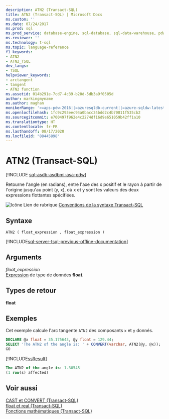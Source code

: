 ```yaml
---
description: ATN2 (Transact-SQL)
title: ATN2 (Transact-SQL) | Microsoft Docs
ms.custom: ''
ms.date: 07/24/2017
ms.prod: sql
ms.prod_service: database-engine, sql-database, sql-data-warehouse, pdw
ms.reviewer: ''
ms.technology: t-sql
ms.topic: language-reference
f1_keywords:
- ATN2
- ATN2_TSQL
dev_langs:
- TSQL
helpviewer_keywords:
- arctangent
- tangent
- ATN2 function
ms.assetid: 014b291e-7cd7-4c39-b20d-5db3a9f0505d
author: markingmyname
ms.author: maghan
monikerRange: '>=aps-pdw-2016||=azuresqldb-current||=azure-sqldw-latest||>=sql-server-2016||=sqlallproducts-allversions||>=sql-server-linux-2017||=azuresqldb-mi-current'
ms.openlocfilehash: 1fc9c293eec94a0bacc24bdd2c4b70811f535cb2
ms.sourcegitcommit: e700497f962e4c2274df16d9e651059b42ff1a10
ms.translationtype: HT
ms.contentlocale: fr-FR
ms.lasthandoff: 08/17/2020
ms.locfileid: "88445898"
---
```

# <a name="atn2-transact-sql"></a>ATN2 (Transact-SQL)
[!INCLUDE [sql-asdb-asdbmi-asa-pdw](../../includes/applies-to-version/sql-asdb-asdbmi-asa-pdw.md)]

Retourne l'angle (en radians), entre l'axe des x positif et le rayon à partir de l'origine jusqu'au point (y, x), où x et y sont les valeurs des deux expressions flottantes spécifiées.
  
![Icône Lien de rubrique](../../database-engine/configure-windows/media/topic-link.gif "Icône du lien de rubrique") [Conventions de la syntaxe Transact-SQL](../../t-sql/language-elements/transact-sql-syntax-conventions-transact-sql.md)
  
## <a name="syntax"></a>Syntaxe  
  
```syntaxsql
ATN2 ( float_expression , float_expression )  
```  
  
[!INCLUDE[sql-server-tsql-previous-offline-documentation](../../includes/sql-server-tsql-previous-offline-documentation.md)]

## <a name="arguments"></a>Arguments
*float_expression*  
[Expression](../../t-sql/language-elements/expressions-transact-sql.md) de type de données **float**.
  
## <a name="return-types"></a>Types de retour
**float**
  
## <a name="examples"></a>Exemples  
Cet exemple calcule l'arc tangente `ATN2` des composants `x` et `y` donnés.
  
```sql
DECLARE @x float = 35.175643, @y float = 129.44;  
SELECT 'The ATN2 of the angle is: ' + CONVERT(varchar, ATN2(@y, @x));  
GO  
```  
  
[!INCLUDE[ssResult](../../includes/ssresult-md.md)]
  
```sql
The ATN2 of the angle is: 1.30545                         
(1 row(s) affected)  
```  
  
## <a name="see-also"></a>Voir aussi
[CAST et CONVERT &#40;Transact-SQL&#41;](../../t-sql/functions/cast-and-convert-transact-sql.md)  
[float et real &#40;Transact-SQL&#41;](../../t-sql/data-types/float-and-real-transact-sql.md)  
[Fonctions mathématiques &#40;Transact-SQL&#41;](../../t-sql/functions/mathematical-functions-transact-sql.md)
  
  

